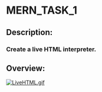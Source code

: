 # MERN_TASK_1

## Description:
### Create a live HTML interpreter.

## Overview:
[![LiveHTML.gif](https://i.postimg.cc/5yrh4x6H/LiveHTML.gif)](https://postimg.cc/m1QXVW3R)
